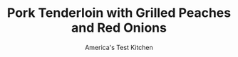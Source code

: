 ---
layout: ../../layouts/MarkdownPostLayout.astro
title: Pork Tenderloin with Grilled Peaches and Red Onions
author: America's Test Kitchen
pubDate: 2023-03-15
description: "The sweetness of the peaches is balanced by the heat of the cayenne and red onion. "
image_url: https://res.cloudinary.com/hksqkdlah/image/upload/ar_1:1,c_fill,dpr_2.0,f_auto,fl_lossy.progressive.strip_profile,g_faces:auto,q_auto:low,w_344/10087_sfs-porktenderloinwithgrpeachesredonion19
tags: ["Main Courses","American","Pork","Weeknight","Grilling & Barbecue","Easter","30-Minute Suppers"]
calories: 
protein: 
carbohydrates: 
fats: 
fiber: 
ingredients: ["1 tablespoon, ground cumin","1 tablespoon packed, brown sugar","1 1/2 teaspoons, ground coriander","1/2 teaspoon, cayenne pepper","1/2 teaspoon, table salt","24 - 32 ounces, pork tenderloins (2 loins, 12- to 16-ounces each), trimmed","2 , peaches, halved and pitted","2 small, red onions, quartered","2 tablespoons, olive oil","1 tablespoon, granulated sugar"]
serves: 4
time: "30 minutes"
instructions: ["Combine cumin, brown sugar, coriander, cayenne, and ½ teaspoon salt in bowl. Rub tenderloins with spice mixture. Grill over hot fire until browned on all sides and meat registers 145 degrees, about 12 minutes. Transfer to carving board, tent loosely with aluminum foil, and let rest for 10 minutes.","While pork rests, brush peaches and onions with oil and sprinkle with granulated sugar. Season with salt and pepper to taste. Grill over hot fire until caramelized and tender, about 3 minutes per side. Transfer to platter. Slice pork ½ inch thick and serve with peaches and onions."]
nutrition: undefined
notes: "Leave the root end of the onions intact so the petals don’t separate when grilled."
---